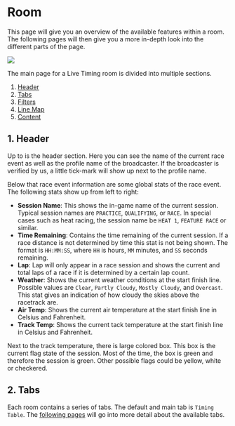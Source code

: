 # Room

This page will give you an overview of the available features within a room. The following pages will then give you a
more in-depth look into the different parts of the page.

![](/img/lt-room-overview-annotated.png)

The main page for a Live Timing room is divided into multiple sections.

1. [Header](./header)
2. [Tabs](./tabs)
3. [Filters](./filter)
4. [Line Map](./line-map)
5. [Content](./timing-table)

## 1. Header

Up to is the header section. Here you can see the name of the current race event as well as the profile name of the
broadcaster. If the broadcaster is verified by us, a little tick-mark will show up next to the profile name.

Below that race event information are some global stats of the race event. The following stats show up from left to
right:

* **Session Name**: This shows the in-game name of the current session. Typical session names are `PRACTICE`,
  `QUALIFYING`, or `RACE`. In special cases such as heat racing, the session name be `HEAT 1`, `FEATURE RACE` or
  similar.
* **Time Remaining**: Contains the time remaining of the current session. If a race distance is not determined by time
  this stat is not being shown. The format is `HH:MM:SS`, where `HH` is hours, `MM` minutes, and `SS` seconds remaining.
* **Lap**: Lap will only appear in a race session and shows the current and total laps of a race if it is determined by
  a certain lap count.
* **Weather**: Shows the current weather conditions at the start finish line. Possible values are `Clear`,
  `Partly Cloudy`, `Mostly Cloudy`, and `Overcast`. This stat gives an indication of how cloudy the skies above the
  racetrack are.
* **Air Temp**: Shows the current air temperature at the start finish line in Celsius and Fahrenheit.
* **Track Temp**: Shows the current tack temperature at the start finish line in Celsius and Fahrenheit.

Next to the track temperature, there is large colored box. This box is the current flag state of the session. Most of
the time, the box is green and therefore the session is green. Other possible flags could be yellow, white or checkered.

## 2. Tabs

Each room contains a series of tabs. The default and main tab is `Timing Table`. The [following pages](../tabs)
will go into more detail about the available tabs.
